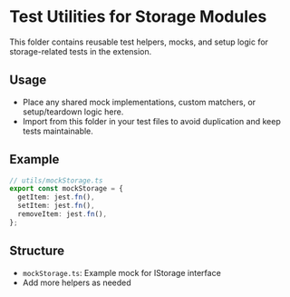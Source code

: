 # Test Utilities for Storage Modules

This folder contains reusable test helpers, mocks, and setup logic for storage-related tests in the extension.

## Usage

- Place any shared mock implementations, custom matchers, or setup/teardown logic here.
- Import from this folder in your test files to avoid duplication and keep tests maintainable.

## Example

```ts
// utils/mockStorage.ts
export const mockStorage = {
  getItem: jest.fn(),
  setItem: jest.fn(),
  removeItem: jest.fn(),
};
```

## Structure

- `mockStorage.ts`: Example mock for IStorage interface
- Add more helpers as needed
